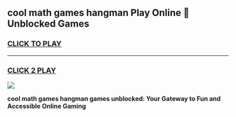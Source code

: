 
## cool math games hangman Play Online 👋 Unblocked Games
<h3>
<a href="https://news.freeplayer.one?title=cool_math_games_hangman&ref=17CMG">CLICK TO PLAY</a></h3>
<hr>

<h3>
<a href="https://news.freeplayer.one?title=cool_math_games_hangman&ref=17CMG">CLICK 2 PLAY</a>
  
</h3>

<a href="https://news.freeplayer.one?title=cool_math_games_hangman&ref=17CMG/"><img src="https://clearcache.store/games.png"></a>


**cool math games hangman games unblocked: Your Gateway to Fun and Accessible Online Gaming**
